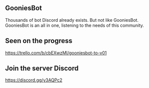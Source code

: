 ## GooniesBot
Thousands of bot Discord already exists. But not like GooniesBot. GooniesBot is an all in one, listening to the needs of this community.
## Seen on the progress
https://trello.com/b/cbEXwzMI/gooniesbot-to-v01
## Join the server Discord
https://discord.gg/y3AQPc2

